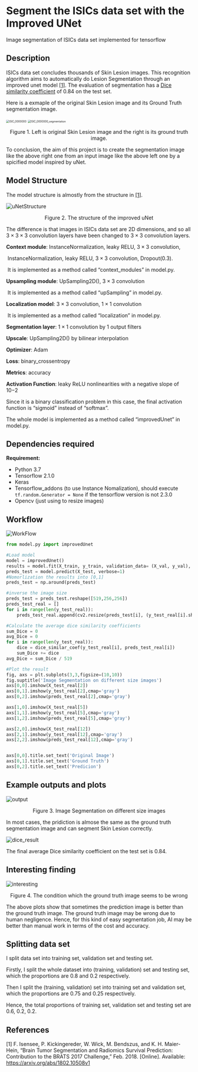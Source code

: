 # Segment the ISICs data set with the Improved UNet
Image segmentation of ISICs data set implemented for tensorflow

## Description

ISICs data set concludes thousands of Skin Lesion images. This recognition algorithm aims to automatically do Lesion Segmentation through an improved unet model [[1]](#References). The evaluation of segmentation has a [Dice similarity coefficient](https://en.wikipedia.org/wiki/Sørensen–Dice_coefficient) of 0.84 on the test set. 

Here is a exmaple of the original Skin Lesion image and its Ground Truth segmentation image.

​                                 <img src="images/ISIC_0000000.jpg" alt="ISIC_0000000" style="zoom:50%;" />                                    <img src="images/ISIC_0000000_segmentation.png" alt="ISIC_0000000_segmentation" style="zoom:50%;" />  

<center>
  Figure 1. Left is original Skin Lesion image and the right is its ground truth image.
</center>

To conclusion, the aim of this project is to create the segmentation image like the above right one from an input image like the above left one by a spicified model inspired by uNet.

## Model Structure

The model structure is almostly from the structure in [[1]](#References).

![uNetStructure](images/uNetStructure.jpg)

<center>
  Figure 2. The structure of the improved uNet 
</center>

The difference is that images in ISICs data set are 2D dimensions, and so all $3\times 3\times 3$ convolution layers have been changed to $3\times 3$ convolution layers.

**Context module**: InstanceNormalization, leaky RELU, $3\times 3$ convolution, 

​							     InstanceNormalization, leaky RELU, $3\times 3$ convolution, Dropout(0.3). 

​                                 It is implemented as a method called “context_modules” in model.py.

**Upsampling module**: UpSampling2D(), $3\times 3$ convolution

​										 It is implemented as a method called “upSampling” in model.py.

**Localization model**: $3\times 3$ convolution, $1\times 1$ convolution

​									   It is implemented as a method called “localization” in model.py.

**Segmentation layer**: $1\times 1$ convolution by 1 output filters

**Upscale**: UpSampling2D() by bilinear interpolation

**Optimizer**: Adam

**Loss**: binary_crossentropy

**Metrics**: accuracy

**Activation Function**:  leaky ReLU nonlinearities with a negative slope of 10−2

Since it is a binary classification problem in this case, the final activation function is “sigmoid” instead of “softmax”.

The whole model is implemented as a method called “improvedUnet” in model.py.

##  Dependencies required

**Requirement:**

- Python 3.7
- Tensorflow 2.1.0
- Keras
- Tensorflow_addons (to use Instance Nomalization), should execute ```tf.random.Generator = None``` if the tensorflow version is not 2.3.0
- Opencv (just using to resize images)

## Workflow

![WorkFlow](images/WorkFlow.jpg)

```python
from model.py import improvedUnet

#Load model
model = improvedUnet()
results = model.fit(X_train, y_train, validation_data= (X_val, y_val), batch_size=16, epochs=5)
preds_test = model.predict(X_test, verbose=1)
#Nomorlization the results into [0,1]
preds_test = np.around(preds_test)

#inverse the image size
preds_test = preds_test.reshape([519,256,256])
preds_test_real = []
for i in range(len(y_test_real)):
    preds_test_real.append(cv2.resize(preds_test[i], (y_test_real[i].shape[1],y_test_real[i].shape[0])))

#Calculate the average dice similarity coefficients
sum_Dice = 0
avg_Dice = 0
for i in range(len(y_test_real)):
    dice = dice_similar_coef(y_test_real[i], preds_test_real[i])
    sum_Dice += dice
avg_Dice = sum_Dice / 519

#Plot the result
fig, axs = plt.subplots(3,3,figsize=(10,10))
fig.suptitle('Image Segmentation on different size images')
axs[0,0].imshow(X_test_real[2])
axs[0,1].imshow(y_test_real[2],cmap='gray')
axs[0,2].imshow(preds_test_real[2],cmap='gray')

axs[1,0].imshow(X_test_real[5])
axs[1,1].imshow(y_test_real[5],cmap='gray')
axs[1,2].imshow(preds_test_real[5],cmap='gray')

axs[2,0].imshow(X_test_real[12])
axs[2,1].imshow(y_test_real[12],cmap='gray')
axs[2,2].imshow(preds_test_real[12],cmap='gray')


axs[0,0].title.set_text('Original Image')
axs[0,1].title.set_text('Ground Truth')
axs[0,2].title.set_text('Predicion')
```

## Example outputs and plots

![output](images/output.png)

<center>
  Figure 3. Image Segmentation on different size images
</center>

In most cases, the pridiction is almose the same as the ground truth segmentation image and can segment Skin Lesion correctly.

![dice_result](images/dice_result.jpg)

The final average Dice similarity coefficient on the test set is 0.84.

## Interesting finding

![interesting](images/interesting.png)

<center>
  Figure 4. The condition which the ground truth image seems to be wrong
</center>

The above plots show that sometimes the prediction image is better than the ground truth image. The ground truth image may be wrong due to human negligence. Hence, for this kind of easy segmentation job, AI may be better than manual work in terms of the cost and accuracy.

## Splitting data set

I split data set into training set, validation set and testing set.

Firstly, I split the whole dataset into (training,  validation) set and testing set, which the proportions are 0.8 and 0.2 respectively.

Then I split the (training,  validation) set into training set and validation set, which the proportions are 0.75 and 0.25 respectively.

Hence, the total proportions of training set, validation set and testing set are 0.6, 0.2, 0.2.

## References

[1] F. Isensee, P. Kickingereder, W. Wick, M. Bendszus, and K. H. Maier-Hein, “Brain Tumor Segmentation and Radiomics Survival Prediction: Contribution to the BRATS 2017 Challenge,” Feb. 2018. [Online]. Available: https://arxiv.org/abs/1802.10508v1


